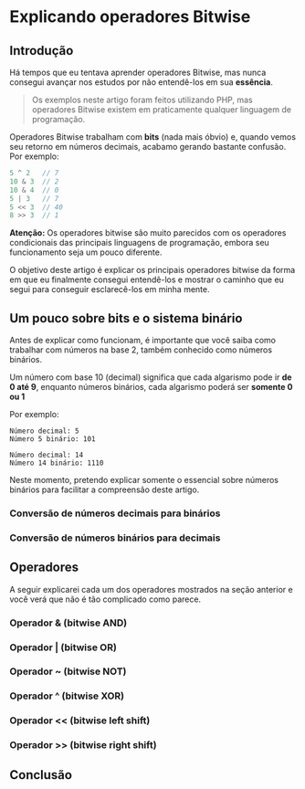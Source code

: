 # Explicando operadores Bitwise
## Introdução
Há tempos que eu tentava aprender operadores Bitwise, mas nunca consegui avançar nos estudos por não entendê-los em sua **essência**.

> Os exemplos neste artigo foram feitos utilizando PHP, mas operadores Bitwise existem em praticamente qualquer linguagem de programação.

Operadores Bitwise trabalham com **bits** (nada mais óbvio) e, quando vemos seu retorno em números decimais, acabamo gerando bastante confusão. Por exemplo:
```php
5 ^ 2   // 7
10 & 3  // 2
10 & 4  // 0
5 | 3   // 7
5 << 3  // 40
8 >> 3  // 1
```

**Atenção:** Os operadores bitwise são muito parecidos com os operadores condicionais das principais linguagens de programação, embora seu funcionamento seja um pouco diferente.

O objetivo deste artigo é explicar os principais operadores bitwise da forma em que eu finalmente consegui entendê-los e mostrar o caminho que eu segui para conseguir esclarecê-los em minha mente.

## Um pouco sobre bits e o sistema binário
Antes de explicar como funcionam, é importante que você saiba como trabalhar com números na base 2, também conhecido como números binários.

Um número com base 10 (decimal) significa que cada algarismo pode ir **de 0 até 9**, enquanto números binários, cada algarismo poderá ser **somente 0 ou 1**

Por exemplo:
```
Número decimal: 5
Número 5 binário: 101

Número decimal: 14
Número 14 binário: 1110
```

Neste momento, pretendo explicar somente o essencial sobre números binários para facilitar a compreensão deste artigo.

### Conversão de números decimais para binários

### Conversão de números binários para decimais

## Operadores
A seguir explicarei cada um dos operadores mostrados na seção anterior e você verá que não é tão complicado como parece.

### Operador & (bitwise AND)
### Operador | (bitwise OR)
### Operador ~ (bitwise NOT)
### Operador ^ (bitwise XOR)
### Operador << (bitwise left shift)
### Operador >> (bitwise right shift)

## Conclusão